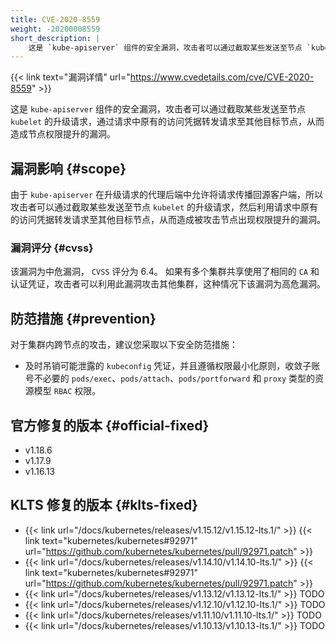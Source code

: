 ```yaml
---
title: CVE-2020-8559
weight: -20200008559
short_description: |
    这是 `kube-apiserver` 组件的安全漏洞，攻击者可以通过截取某些发送至节点 `kubelet` 的升级请求，通过请求中原有的访问凭据转发请求至其他目标节点，从而造成节点权限提升的漏洞。
---
```


{{< link text="漏洞详情" url="https://www.cvedetails.com/cve/CVE-2020-8559" >}}

这是 `kube-apiserver` 组件的安全漏洞，攻击者可以通过截取某些发送至节点 `kubelet` 的升级请求，通过请求中原有的访问凭据转发请求至其他目标节点，从而造成节点权限提升的漏洞。

## 漏洞影响 {#scope}

由于 `kube-apiserver` 在升级请求的代理后端中允许将请求传播回源客户端，所以攻击者可以通过截取某些发送至节点 `kubelet` 的升级请求，然后利用请求中原有的访问凭据转发请求至其他目标节点，从而造成被攻击节点出现权限提升的漏洞。

### 漏洞评分 {#cvss}

该漏洞为中危漏洞， `CVSS` 评分为 6.4。
如果有多个集群共享使用了相同的 `CA` 和认证凭证，攻击者可以利用此漏洞攻击其他集群，这种情况下该漏洞为高危漏洞。

## 防范措施 {#prevention}

对于集群内跨节点的攻击，建议您采取以下安全防范措施：
- 及时吊销可能泄露的 `kubeconfig` 凭证，并且遵循权限最小化原则，收敛子账号不必要的 `pods/exec`、`pods/attach`、`pods/portforward` 和 `proxy` 类型的资源模型 `RBAC` 权限。

## 官方修复的版本 {#official-fixed}

- v1.18.6
- v1.17.9
- v1.16.13

## KLTS 修复的版本 {#klts-fixed}

- {{< link url="/docs/kubernetes/releases/v1.15.12/v1.15.12-lts.1/" >}} {{< link text="kubernetes/kubernetes#92971" url="https://github.com/kubernetes/kubernetes/pull/92971.patch" >}}
- {{< link url="/docs/kubernetes/releases/v1.14.10/v1.14.10-lts.1/" >}} {{< link text="kubernetes/kubernetes#92971" url="https://github.com/kubernetes/kubernetes/pull/92971.patch" >}}
- {{< link url="/docs/kubernetes/releases/v1.13.12/v1.13.12-lts.1/" >}} TODO
- {{< link url="/docs/kubernetes/releases/v1.12.10/v1.12.10-lts.1/" >}} TODO
- {{< link url="/docs/kubernetes/releases/v1.11.10/v1.11.10-lts.1/" >}} TODO
- {{< link url="/docs/kubernetes/releases/v1.10.13/v1.10.13-lts.1/" >}} TODO

